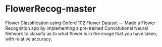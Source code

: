 # FlowerRecog-master

Flower Classification using Oxford 102 Flower Dataset — Made a Flower Recognition app by implementing a pre-trained Convolutional Neural Network to classify as to what flower is in the image that you have taken, with relative accuracy.

